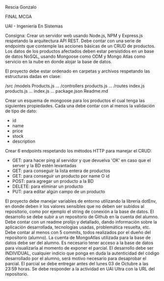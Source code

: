 Rescia Gonzalo

FINAL MCGA

UAI - Ingeniería En Sistemas


Consigna:
Crear un servidor web usando Node.js, NPM y Express.js respetando la arquitectura API REST. 
Debe contar con una serie de endpoints que contemple las acciones básicas de un CRUD de productos. 
Los datos de los productos afectados deben estar persistidos en un base de datos NoSQL, usando Mongoose como ODM 
y Mongo Atlas como servicio en la nube en donde alojar la base de datos.

El proyecto debe estar ordenado en carpetas y archivos respetando las estructuras dadas en clase:
 
/src
/models
Products.js
             ...
       /controllers
products.js
... /routes
             index.js
             products.js
             ...
index.js ...
package.json
Readme.md


 Crear un esquema de mongoose para los productos el cual tenga las siguientes propiedades. 
 Cada una debe contar con al menos la validación de tipo de dato:

- id
- name
- price
- stock
- description

Crear 6 endpoints respetando los métodos HTTP para manejar el CRUD:
- GET: para hacer ping al servidor y que devuelva 'OK' en caso que el server y la BD estén levantadas
- GET: para conseguir la lista entera de productos
- GET: para conseguir un producto por name O id
- POST: para agregar un producto a la BD
- DELETE: para eliminar un producto
- PUT: para editar algún campo de un producto

El proyecto debe manejar variables de entorno utilizando la librería dotEnv, en donde deben ir los valores sensibles que no deben ser subidos al repositorio, como por ejemplo el string de conexión a la base de datos.
El desarrollo se debe subir a un repositorio de Github en la cuenta del alumno. Debe contar con un readme prolijo y detallado, dando información sobre la aplicación desarrollada, tecnologías usadas, problemática resuelta, etc. Debe contar al menos con 5 commits, todos realizados por el dueño del repositorio (alumno).
La cuenta de MongoAtlas utilizada para la base de datos debe ser del alumno. Es necesario tener acceso a la base de datos para visualizarla al momento de exponer el parcial.
El desarrollo debe ser INDIVIDUAL, cualquier indicio que ponga en duda la autenticidad del código desarrollado por el alumno, será motivo necesario para desaprobar el parcial.
El parcial se debe entregar antes del lunes 03 de Octubre a las 23:59 horas. Se debe responder a la actividad en UAI Ultra con la URL del repositorio.